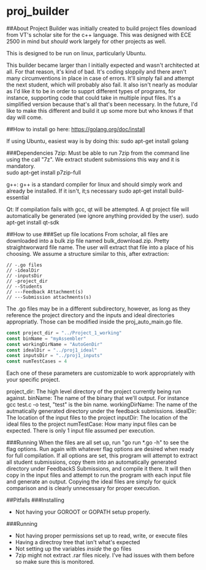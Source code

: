 # proj_builder

##About
Project Builder was initially created to build project files download from VT's scholar site for the c++ language.  This was designed with ECE 2500 in mind but *should* work largely for other projects as well.  

This is designed to be run on linux, particularly Ubuntu.  

This builder became larger than I initially expected and wasn't architected at all.  For that reason, it's kind of bad.  It's coding sloppily and there aren't many circumventions in place in case of errors.  It'll simply fail and attempt the next student, which will probably also fail.  It also isn't nearly as modular as I'd like it to be in order to supprt different types of programs, for instance, supporting code that could take in multiple input files.  It's a simplified version because that's all that's been necessary.  In the future, I'd like to make this different and build it up some more but who knows if that day will come.  

##How to install
go here: https://golang.org/doc/install

If using Ubuntu, easiest way is by doing this:
sudo apt-get install golang

###Dependencies
7zip: Must be able to run 7zip from the command line using the call "7z".  We extract student submissions this way and it is mandatory.  
sudo apt-get install p7zip-full

g++: g++ is a standard compiler for linux and should simply work and already be installed.  If it isn't, it;s necessary
sudo apt-get install build-essential

Qt: If compilation fails with gcc, qt will be attempted.  A qt project file will automatically be generated (we ignore anything provided by the user).
sudo apt-get install qt-sdk

##How to use
###Set up file locations
From scholar, all files are downloaded into a bulk zip file named bulk_download.zip.  Pretty straightworward file name.  The user will extract that file into a place of his choosing.  We assume a structure similar to this, after extraction:

```golang
// -.go files
// -idealDir
// -inputsDir
// -project_dir
// --Students
// ---Feedback Attachment(s)
// ---Submission attachments(s)
```

The .go files may be in a different subdirectory, however, as long as they reference the project directory and the inputs and ideal directories appropriatly.  Those can be modified inside the proj_auto_main.go file.

```go
const project_dir = "../Project_1_working"
const binName = "myAssembler"
const workingDirName = "AutoGenDir"
const idealDir = "../proj1_ideal"
const inputsDir = "../proj1_inputs"
const numTestCases = 4
```

Each one of these parameters are customizable to work appropriately with your specific project.  

project_dir: The high level directory of the project currently being run against.
binName: The name of the binary that we'll output.  For instance gcc test.c -o test, "test" is the bin name.
workingDirName: The name of the autmatically generated directory under the feedback submissions.
idealDir: The location of the input files to the project
inputDir: The location of the ideal files to the project
numTestCase: How many input files can be expected.  There is only 1 input file assumed per execution.  

###Running
When the files are all set up, run "go run *.go -h" to see the flag options. Run again with whatever flag options are desired when ready for full compilation.  If all options are set, this program will attempt to extract all student submissions, copy them into an automatically generated directory under FeedbackS Submissions, and compile it there.  It will then copy in the input files and attempt to run the program with each input file and generate an output.  Copying the ideal files are simply for quick comparison and is clearly unnecessary for proper execution.  


##Pitfalls
###Installing
* Not having your GOROOT or GOPATH setup properly.  

###Running
* Not having proper permissions set up to read, write, or execute files
* Having a directroy tree that isn't what's expected
* Not setting up the variables *inside* the go files
* 7zip might not extract .rar files nicely.  I've had issues with them before so make sure this is monitored.
